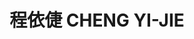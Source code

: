 ---
chinese_name: 程依倢
english_name: CHENG YI-JIE
title: 程依倢 CHENG YI-JIE
id: yijiecheng
collection: members
position: Part-time Research Assistant
type: part-time research assistant
department: 123
image_path: https://source.unsplash.com/collection/139386/600x600?a=.png
photo: yijiecheng.jpg
blurb: 123
---